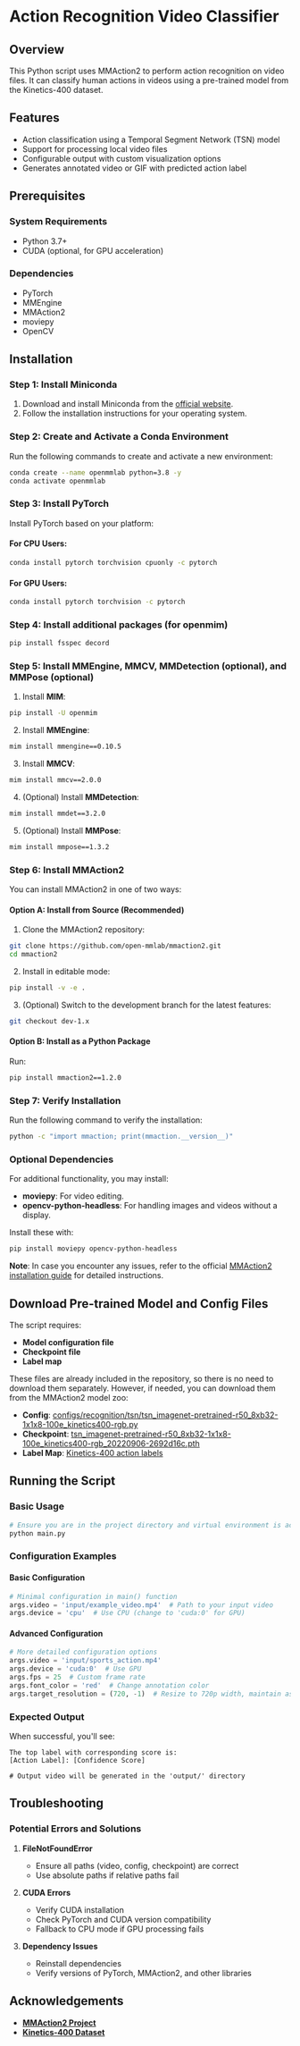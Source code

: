 # Action Recognition Video Classifier

## Overview

This Python script uses MMAction2 to perform action recognition on video files. It can classify human actions in videos using a pre-trained model from the Kinetics-400 dataset.

## Features

- Action classification using a Temporal Segment Network (TSN) model
- Support for processing local video files
- Configurable output with custom visualization options
- Generates annotated video or GIF with predicted action label

## Prerequisites

### System Requirements
- Python 3.7+
- CUDA (optional, for GPU acceleration)

### Dependencies

- PyTorch
- MMEngine
- MMAction2
- moviepy
- OpenCV

## Installation

### Step 1: Install Miniconda

1. Download and install Miniconda from the [official website](https://docs.anaconda.com/miniconda/).
2. Follow the installation instructions for your operating system.

### Step 2: Create and Activate a Conda Environment

Run the following commands to create and activate a new environment:

```bash
conda create --name openmmlab python=3.8 -y
conda activate openmmlab
```

### Step 3: Install PyTorch

Install PyTorch based on your platform:

#### For CPU Users:

```bash
conda install pytorch torchvision cpuonly -c pytorch
```

#### For GPU Users:

```bash
conda install pytorch torchvision -c pytorch
```

### Step 4: Install additional packages (for openmim)
```bash
pip install fsspec decord
```

### Step 5: Install MMEngine, MMCV, MMDetection (optional), and MMPose (optional)

1. Install **MIM**:
```bash
pip install -U openmim
```

2. Install **MMEngine**:
```bash
mim install mmengine==0.10.5
```

3. Install **MMCV**:
```bash
mim install mmcv==2.0.0
```

4. (Optional) Install **MMDetection**:
```bash
mim install mmdet==3.2.0
```

5. (Optional) Install **MMPose**:
```bash
mim install mmpose==1.3.2
```

### Step 6: Install MMAction2

You can install MMAction2 in one of two ways:

#### Option A: Install from Source (Recommended)

1. Clone the MMAction2 repository:
```bash
git clone https://github.com/open-mmlab/mmaction2.git
cd mmaction2
```

2. Install in editable mode:
```bash
pip install -v -e .
```

3. (Optional) Switch to the development branch for the latest features:
```bash
git checkout dev-1.x
```

#### Option B: Install as a Python Package

Run:
```bash
pip install mmaction2==1.2.0
```

### Step 7: Verify Installation

Run the following command to verify the installation:
```bash
python -c "import mmaction; print(mmaction.__version__)"
```

### Optional Dependencies

For additional functionality, you may install:
- **moviepy**: For video editing.
- **opencv-python-headless**: For handling images and videos without a display.

Install these with:
```bash
pip install moviepy opencv-python-headless
```

**Note**: In case you encounter any issues, refer to the official [MMAction2 installation guide](https://mmaction2.readthedocs.io/en/stable/get_started/installation.html) for detailed instructions.

## Download Pre-trained Model and Config Files

The script requires:

- **Model configuration file**
- **Checkpoint file**
- **Label map**

These files are already included in the repository, so there is no need to download them separately. However, if needed, you can download them from the MMAction2 model zoo:

- **Config**: [configs/recognition/tsn/tsn_imagenet-pretrained-r50_8xb32-1x1x8-100e_kinetics400-rgb.py](https://github.com/open-mmlab/mmaction2/tree/main/configs/recognition/tsn/tsn_imagenet-pretrained-r50_8xb32-1x1x8-100e_kinetics400-rgb.py)
- **Checkpoint**: [tsn_imagenet-pretrained-r50_8xb32-1x1x8-100e_kinetics400-rgb_20220906-2692d16c.pth](https://download.openmmlab.com/mmaction/recognition/tsn/tsn_imagenet-pretrained-r50_8xb32-1x1x8-100e_kinetics400-rgb_20220906-2692d16c.pth)
- **Label Map**: [Kinetics-400 action labels](https://github.com/open-mmlab/mmaction2/blob/main/tools/data/kinetics/label_map.txt)

## Running the Script

### Basic Usage

```bash
# Ensure you are in the project directory and virtual environment is activated
python main.py
```

### Configuration Examples

#### Basic Configuration
```python
# Minimal configuration in main() function
args.video = 'input/example_video.mp4'  # Path to your input video
args.device = 'cpu'  # Use CPU (change to 'cuda:0' for GPU)
```

#### Advanced Configuration
```python
# More detailed configuration options
args.video = 'input/sports_action.mp4'
args.device = 'cuda:0'  # Use GPU
args.fps = 25  # Custom frame rate
args.font_color = 'red'  # Change annotation color
args.target_resolution = (720, -1)  # Resize to 720p width, maintain aspect ratio
```

### Expected Output

When successful, you'll see:
```
The top label with corresponding score is:
[Action Label]: [Confidence Score]

# Output video will be generated in the 'output/' directory
```

## Troubleshooting

### Potential Errors and Solutions

1. **FileNotFoundError**
   - Ensure all paths (video, config, checkpoint) are correct
   - Use absolute paths if relative paths fail

2. **CUDA Errors**
   - Verify CUDA installation
   - Check PyTorch and CUDA version compatibility
   - Fallback to CPU mode if GPU processing fails

3. **Dependency Issues**
   - Reinstall dependencies
   - Verify versions of PyTorch, MMAction2, and other libraries

## Acknowledgements

- **[MMAction2 Project](https://github.com/open-mmlab/mmaction2)**  
- **[Kinetics-400 Dataset](https://deepmind.com/research/open-source/kinetics)**
